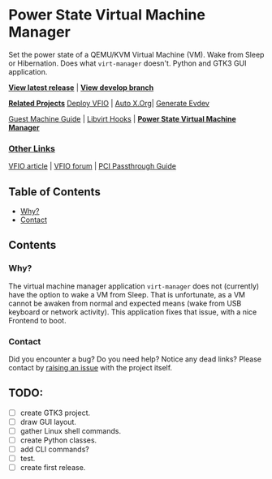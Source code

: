 # Power State Virtual Machine Manager
Set the power state of a QEMU/KVM Virtual Machine (VM). Wake from Sleep or Hibernation. Does what `virt-manager` doesn't. Python and GTK3 GUI application.

**[View latest release]** | **[View develop branch]**

**<u>Related Projects</u>**
[Deploy VFIO] | [Auto X.Org]| [Generate Evdev]

[Guest Machine Guide] | [Libvirt Hooks] | **[Power State Virtual Machine Manager]**

### <u>Other Links</u>
[VFIO article] | [VFIO forum] | [PCI Passthrough Guide]

## Table of Contents
- [Why?](#why)
- [Contact](#contact)

## Contents
### Why?
The virtual machine manager application `virt-manager` does not (currently) have the option to wake a VM from Sleep.
That is unfortunate, as a VM cannot be awaken from normal and expected means (wake from USB keyboard or network activity).
This application fixes that issue, with a nice Frontend to boot.

### Contact
Did you encounter a bug? Do you need help? Notice any dead links? Please contact by [raising an issue] with the project itself.

## TODO:
- [ ] create GTK3 project.
- [ ] draw GUI layout.
- [ ] gather Linux shell commands.
- [ ] create Python classes.
- [ ] add CLI commands?
- [ ] test.
- [ ] create first release.

[View latest release]: https://github.com/portellam/powerstate-virtmanager/releases/latest
[View develop branch]: https://github.com/portellam/powerstate-virtmanager/tree/develop

[Deploy VFIO]: https://github.com/portellam/deploy-VFIO
[Auto X.Org]: https://github.com/portellam/auto-xorg
[Generate Evdev]: https://github.com/portellam/generate-evdev
[Guest Machine Guide]: https://github.com/portellam/guest-machine-guide
[Libvirt Hooks]: https://github.com/portellam/libvirt-hooks
[Power State Virtual Machine Manager]: https://github.com/portellam/powerstate-virtmanager

[VFIO Article]: https://www.kernel.org/doc/html/latest/driver-api/vfio.html
[VFIO Forum]: https://old.reddit.com/r/VFIO
[PCI Passthrough Guide]: https://wiki.archlinux.org/title/PCI_passthrough_via_OVMF

[raising an issue]: https://github.com/portellam/powerstate-virtmanager/issues